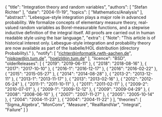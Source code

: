 {
    "title": "Integration theory and random variables",
    "authors": [
        "Stefan Richter"
    ],
    "date": "2004-11-19",
    "topics": [
        "Mathematics/Analysis"
    ],
    "abstract": "Lebesgue-style integration plays a major role in advanced probability. We formalize concepts of elementary measure theory, real-valued random variables as Borel-measurable functions, and a stepwise inductive definition of the integral itself. All proofs are carried out in human readable style using the Isar language.",
    "extra": {
        "Note": "This article is of historical interest only. Lebesgue-style integration and probability theory are now available as part of the Isabelle/HOL distribution (directory Probability)."
    },
    "notify": [
        "richter@informatik.rwth-aachen.de",
        "nipkow@in.tum.de",
        "hoelzl@in.tum.de"
    ],
    "licence": "BSD",
    "olderReleases": [
        {
            "2019": "2019-06-11"
        },
        {
            "2018": "2018-08-16"
        },
        {
            "2017": "2017-10-10"
        },
        {
            "2016-1": "2016-12-17"
        },
        {
            "2016": "2016-02-22"
        },
        {
            "2015": "2015-05-27"
        },
        {
            "2014": "2014-08-28"
        },
        {
            "2013-2": "2013-12-11"
        },
        {
            "2013-1": "2013-11-17"
        },
        {
            "2013": "2013-02-16"
        },
        {
            "2012": "2012-05-24"
        },
        {
            "2011-1": "2011-10-11"
        },
        {
            "2011": "2011-02-11"
        },
        {
            "2009-2": "2010-07-01"
        },
        {
            "2009-1": "2009-12-12"
        },
        {
            "2009": "2009-04-29"
        },
        {
            "2008": "2008-06-10"
        },
        {
            "2007": "2007-11-27"
        },
        {
            "2005": "2005-10-14"
        },
        {
            "2004": "2004-11-23"
        },
        {
            "2004": "2004-11-22"
        }
    ],
    "theories": [
        "Sigma_Algebra",
        "MonConv",
        "Measure",
        "RealRandVar",
        "Integral",
        "Failure"
    ]
}